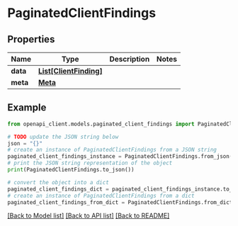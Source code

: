# PaginatedClientFindings


## Properties

Name | Type | Description | Notes
------------ | ------------- | ------------- | -------------
**data** | [**List[ClientFinding]**](ClientFinding.md) |  | 
**meta** | [**Meta**](Meta.md) |  | 

## Example

```python
from openapi_client.models.paginated_client_findings import PaginatedClientFindings

# TODO update the JSON string below
json = "{}"
# create an instance of PaginatedClientFindings from a JSON string
paginated_client_findings_instance = PaginatedClientFindings.from_json(json)
# print the JSON string representation of the object
print(PaginatedClientFindings.to_json())

# convert the object into a dict
paginated_client_findings_dict = paginated_client_findings_instance.to_dict()
# create an instance of PaginatedClientFindings from a dict
paginated_client_findings_from_dict = PaginatedClientFindings.from_dict(paginated_client_findings_dict)
```
[[Back to Model list]](../README.md#documentation-for-models) [[Back to API list]](../README.md#documentation-for-api-endpoints) [[Back to README]](../README.md)


